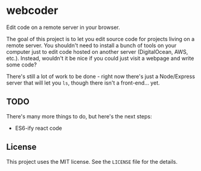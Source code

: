 # webcoder

Edit code on a remote server in your browser.

The goal of this project is to let you edit source code for projects living on a
remote server. You shouldn't need to install a bunch of tools on your computer just to 
edit code hosted on another server (DigitalOcean, AWS, etc.). Instead, wouldn't it be nice
if you could just visit a webpage and write some code?

There's still a lot of work to be done - right now there's just a Node/Express
server that will let you `ls`, though there isn't a front-end... yet.

## TODO

There's many more things to do, but here's the next steps:

* ES6-ify react code

## License

This project uses the MIT license. See the `LICENSE` file for the details.
